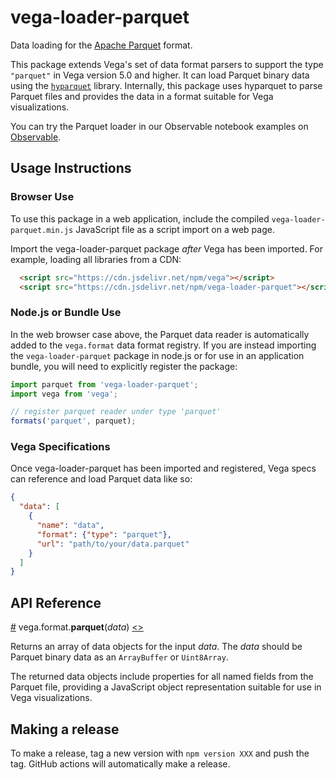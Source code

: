 # vega-loader-parquet

Data loading for the [Apache Parquet](https://parquet.apache.org/) format.

This package extends Vega's set of data format parsers to support the type `"parquet"` in Vega version 5.0 and higher. It can load Parquet binary data using the [`hyparquet`](https://github.com/hyparam/hyparquet) library. Internally, this package uses hyparquet to parse Parquet files and provides the data in a format suitable for Vega visualizations.

You can try the Parquet loader in our Observable notebook examples on [Observable](https://observablehq.com/@vega/vega-lite-and-apache-parquet).

## Usage Instructions

### Browser Use

To use this package in a web application, include the compiled `vega-loader-parquet.min.js` JavaScript file as a script import on a web page.

Import the vega-loader-parquet package _after_ Vega has been imported. For example, loading all libraries from a CDN:

```html
  <script src="https://cdn.jsdelivr.net/npm/vega"></script>
  <script src="https://cdn.jsdelivr.net/npm/vega-loader-parquet"></script>
```

### Node.js or Bundle Use

In the web browser case above, the Parquet data reader is automatically added to the `vega.format` data format registry. If you are instead importing the `vega-loader-parquet` package in node.js or for use in an application bundle, you will need to explicitly register the package:

```js
import parquet from 'vega-loader-parquet';
import vega from 'vega';

// register parquet reader under type 'parquet'
formats('parquet', parquet);
```

### Vega Specifications

Once vega-loader-parquet has been imported and registered, Vega specs can reference and load Parquet data like so:

```json
{
  "data": [
    {
      "name": "data",
      "format": {"type": "parquet"},
      "url": "path/to/your/data.parquet"
    }
  ]
}
```

## API Reference

<a name="parquet" href="#parquet">#</a>
vega.format.<b>parquet</b>(<i>data</i>)
[<>](https://github.com/vega/vega-loader-parquet/blob/master/src/index.js "Source")

Returns an array of data objects for the input *data*. The *data* should be Parquet binary data as an `ArrayBuffer` or `Uint8Array`.

The returned data objects include properties for all named fields from the Parquet file, providing a JavaScript object representation suitable for use in Vega visualizations.

## Making a release

To make a release, tag a new version with `npm version XXX` and push the tag. GitHub actions will automatically make a release.
